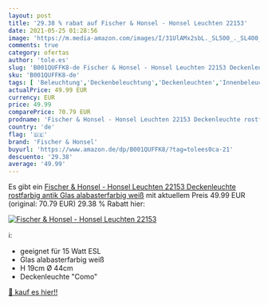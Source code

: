 ```yaml
---
layout: post
title: '29.38 % rabat auf Fischer & Honsel - Honsel Leuchten 22153'
date: 2021-05-25 01:28:56
image: 'https://m.media-amazon.com/images/I/31UlAMx2sbL._SL500_._SL400_.jpg'
comments: true
category: ofertas
author: 'tole.es'
slug: 'B001QUFFK8-de Fischer & Honsel - Honsel Leuchten 22153 Deckenleuchte...'
sku: 'B001QUFFK8-de'
tags: [ 'Beleuchtung','Deckenbeleuchtung','Deckenleuchten','Innenbeleuchtung','fischer & honsel', ]
actualPrice: 49.99 EUR
currency: EUR
price: 49.99
comparePrice: 70.79 EUR
prodname: 'Fischer & Honsel - Honsel Leuchten 22153 Deckenleuchte rostfarbig antik Glas alabasterfarbig weiß'
country: 'de'
flag: '🇩🇪'
brand: 'Fischer & Honsel'
buyurl: 'https://www.amazon.de/dp/B001QUFFK8/?tag=tolees0ca-21'
descuento: '29.38'
average: '49.99'
---
```


Es gibt ein [Fischer & Honsel - Honsel Leuchten 22153 Deckenleuchte rostfarbig antik Glas alabasterfarbig weiß](https://www.amazon.de/dp/B001QUFFK8/?tag=tolees0ca-21) mit aktuellem Preis 49.99 EUR (original: 70.79 EUR) 29.38 % Rabatt hier:

[![Fischer & Honsel - Honsel Leuchten 22153](https://m.media-amazon.com/images/I/31UlAMx2sbL._SL500_._SL400_.jpg)](https://www.amazon.de/dp/B001QUFFK8/?tag=tolees0ca-21)

ℹ️:

- geeignet für 15 Watt ESL
- Glas alabasterfarbig weiß
- H 19cm Ø 44cm
- Deckenleuchte "Como"

[🛒 kauf es hier!!](https://www.amazon.de/dp/B001QUFFK8/?tag=tolees0ca-21)
